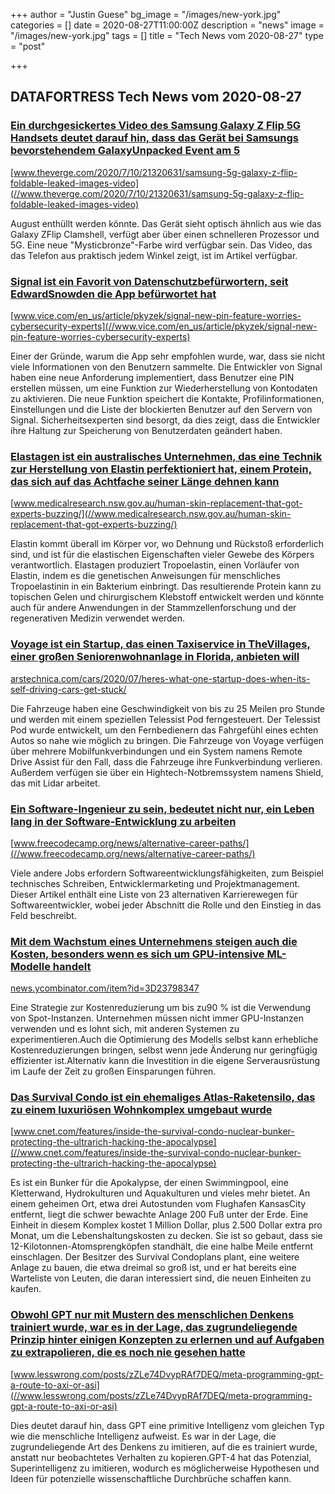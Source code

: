 +++
author = "Justin Guese"
bg_image = "/images/new-york.jpg"
categories = []
date = 2020-08-27T11:00:00Z
description = "news"
image = "/images/new-york.jpg"
tags = []
title = "Tech News vom 2020-08-27"
type = "post"

+++

        
## DATAFORTRESS Tech News vom 2020-08-27





### [Ein durchgesickertes Video des Samsung Galaxy Z Flip 5G Handsets deutet darauf hin, dass das Gerät bei Samsungs bevorstehendem GalaxyUnpacked Event am 5](//www.theverge.com/2020/7/10/21320631/samsung-5g-galaxy-z-flip-foldable-leaked-images-video)


[www.theverge.com/2020/7/10/21320631/samsung-5g-galaxy-z-flip-foldable-leaked-images-video](//www.theverge.com/2020/7/10/21320631/samsung-5g-galaxy-z-flip-foldable-leaked-images-video)


August enthüllt werden könnte. Das Gerät sieht optisch ähnlich aus wie das Galaxy ZFlip Clamshell, verfügt aber über einen schnelleren Prozessor und 5G. Eine neue "Mysticbronze"-Farbe wird verfügbar sein. Das Video, das das Telefon aus praktisch jedem Winkel zeigt, ist im Artikel verfügbar.


### [Signal ist ein Favorit von Datenschutzbefürwortern, seit EdwardSnowden die App befürwortet hat](//www.vice.com/en_us/article/pkyzek/signal-new-pin-feature-worries-cybersecurity-experts)


[www.vice.com/en_us/article/pkyzek/signal-new-pin-feature-worries-cybersecurity-experts](//www.vice.com/en_us/article/pkyzek/signal-new-pin-feature-worries-cybersecurity-experts)


Einer der Gründe, warum die App sehr empfohlen wurde, war, dass sie nicht viele Informationen von den Benutzern sammelte. Die Entwickler von Signal haben eine neue Anforderung implementiert, dass Benutzer eine PIN erstellen müssen, um eine Funktion zur Wiederherstellung von Kontodaten zu aktivieren. Die neue Funktion speichert die Kontakte, Profilinformationen, Einstellungen und die Liste der blockierten Benutzer auf den Servern von Signal. Sicherheitsexperten sind besorgt, da dies zeigt, dass die Entwickler ihre Haltung zur Speicherung von Benutzerdaten geändert haben.


### [Elastagen ist ein australisches Unternehmen, das eine Technik zur Herstellung von Elastin perfektioniert hat, einem Protein, das sich auf das Achtfache seiner Länge dehnen kann](//www.medicalresearch.nsw.gov.au/human-skin-replacement-that-got-experts-buzzing/)


[www.medicalresearch.nsw.gov.au/human-skin-replacement-that-got-experts-buzzing/](//www.medicalresearch.nsw.gov.au/human-skin-replacement-that-got-experts-buzzing/)


Elastin kommt überall im Körper vor, wo Dehnung und Rückstoß erforderlich sind, und ist für die elastischen Eigenschaften vieler Gewebe des Körpers verantwortlich. Elastagen produziert Tropoelastin, einen Vorläufer von Elastin, indem es die genetischen Anweisungen für menschliches Tropoelastinin in ein Bakterium einbringt. Das resultierende Protein kann zu topischen Gelen und chirurgischem Klebstoff entwickelt werden und könnte auch für andere Anwendungen in der Stammzellenforschung und der regenerativen Medizin verwendet werden.


### [Voyage ist ein Startup, das einen Taxiservice in TheVillages, einer großen Seniorenwohnanlage in Florida, anbieten will](//arstechnica.com/cars/2020/07/heres-what-one-startup-does-when-its-self-driving-cars-get-stuck/)


[arstechnica.com/cars/2020/07/heres-what-one-startup-does-when-its-self-driving-cars-get-stuck/](//arstechnica.com/cars/2020/07/heres-what-one-startup-does-when-its-self-driving-cars-get-stuck/)


Die Fahrzeuge haben eine Geschwindigkeit von bis zu 25 Meilen pro Stunde und werden mit einem speziellen Telessist Pod ferngesteuert. Der Telessist Pod wurde entwickelt, um den Fernbedienern das Fahrgefühl eines echten Autos so nahe wie möglich zu bringen. Die Fahrzeuge von Voyage verfügen über mehrere Mobilfunkverbindungen und ein System namens Remote Drive Assist für den Fall, dass die Fahrzeuge ihre Funkverbindung verlieren. Außerdem verfügen sie über ein Hightech-Notbremssystem namens Shield, das mit Lidar arbeitet.


### [Ein Software-Ingenieur zu sein, bedeutet nicht nur, ein Leben lang in der Software-Entwicklung zu arbeiten](//www.freecodecamp.org/news/alternative-career-paths/)


[www.freecodecamp.org/news/alternative-career-paths/](//www.freecodecamp.org/news/alternative-career-paths/)


Viele andere Jobs erfordern Softwareentwicklungsfähigkeiten, zum Beispiel technisches Schreiben, Entwicklermarketing und Projektmanagement. Dieser Artikel enthält eine Liste von 23 alternativen Karrierewegen für Softwareentwickler, wobei jeder Abschnitt die Rolle und den Einstieg in das Feld beschreibt.


### [Mit dem Wachstum eines Unternehmens steigen auch die Kosten, besonders wenn es sich um GPU-intensive ML-Modelle handelt](//news.ycombinator.com/item?id=3D23798347)


[news.ycombinator.com/item?id=3D23798347](//news.ycombinator.com/item?id=3D23798347)


Eine Strategie zur Kostenreduzierung um bis zu90 % ist die Verwendung von Spot-Instanzen. Unternehmen müssen nicht immer GPU-Instanzen verwenden und es lohnt sich, mit anderen Systemen zu experimentieren.Auch die Optimierung des Modells selbst kann erhebliche Kostenreduzierungen bringen, selbst wenn jede Änderung nur geringfügig effizienter ist.Alternativ kann die Investition in die eigene Serverausrüstung im Laufe der Zeit zu großen Einsparungen führen.


### [Das Survival Condo ist ein ehemaliges Atlas-Raketensilo, das zu einem luxuriösen Wohnkomplex umgebaut wurde](//www.cnet.com/features/inside-the-survival-condo-nuclear-bunker-protecting-the-ultrarich-hacking-the-apocalypse)


[www.cnet.com/features/inside-the-survival-condo-nuclear-bunker-protecting-the-ultrarich-hacking-the-apocalypse](//www.cnet.com/features/inside-the-survival-condo-nuclear-bunker-protecting-the-ultrarich-hacking-the-apocalypse)


Es ist ein Bunker für die Apokalypse, der einen Swimmingpool, eine Kletterwand, Hydrokulturen und Aquakulturen und vieles mehr bietet. An einem geheimen Ort, etwa drei Autostunden vom Flughafen KansasCity entfernt, liegt die schwer bewachte Anlage 200 Fuß unter der Erde. Eine Einheit in diesem Komplex kostet 1 Million Dollar, plus 2.500 Dollar extra pro Monat, um die Lebenshaltungskosten zu decken. Sie ist so gebaut, dass sie 12-Kilotonnen-Atomsprengköpfen standhält, die eine halbe Meile entfernt einschlagen. Der Besitzer des Survival Condoplans plant, eine weitere Anlage zu bauen, die etwa dreimal so groß ist, und er hat bereits eine Warteliste von Leuten, die daran interessiert sind, die neuen Einheiten zu kaufen.


### [Obwohl GPT nur mit Mustern des menschlichen Denkens trainiert wurde, war es in der Lage, das zugrundeliegende Prinzip hinter einigen Konzepten zu erlernen und auf Aufgaben zu extrapolieren, die es noch nie gesehen hatte](//www.lesswrong.com/posts/zZLe74DvypRAf7DEQ/meta-programming-gpt-a-route-to-axi-or-asi)


[www.lesswrong.com/posts/zZLe74DvypRAf7DEQ/meta-programming-gpt-a-route-to-axi-or-asi](//www.lesswrong.com/posts/zZLe74DvypRAf7DEQ/meta-programming-gpt-a-route-to-axi-or-asi)


Dies deutet darauf hin, dass GPT eine primitive Intelligenz vom gleichen Typ wie die menschliche Intelligenz aufweist. Es war in der Lage, die zugrundeliegende Art des Denkens zu imitieren, auf die es trainiert wurde, anstatt nur beobachtetes Verhalten zu kopieren.GPT-4 hat das Potenzial, Superintelligenz zu imitieren, wodurch es möglicherweise Hypothesen und Ideen für potenzielle wissenschaftliche Durchbrüche schaffen kann.